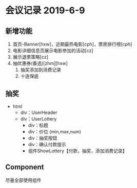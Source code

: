 # 会议记录 2019-6-9

## 新增功能

1. 首页-Banner[hxw]，近期最热电影[cph]，票房排行榜[cph]
2. 电影详细信息页展示电影参加的活动[cz]
3. 展示退票策略[cz]
4. 抽优惠券(备选)\[zhm\]\[hxw\]
   1. 抽奖添加到消费记录
   2. 十连保底

## 抽奖

- html
  - div：UserHeader
  - div：UserLottery
    - div：标题
    - div：价位 (min,max,num)
    - div：抽奖按钮
    - div：确认付款提示
    - 组件ShowLottery【付款，抽奖，添加消费记录】

## Component

尽量全部使用组件







